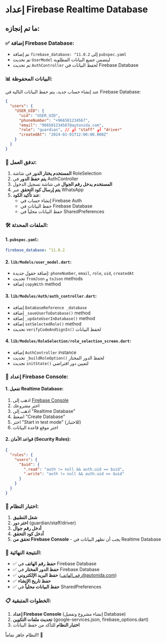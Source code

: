 # إعداد Firebase Realtime Database

## ما تم إنجازه:

### ✅ إضافة Firebase Database:
- تم إضافة `firebase_database: ^11.0.2` إلى `pubspec.yaml`
- تم تحديث `UserModel` ليتضمن جميع البيانات المطلوبة
- تم تحديث `AuthController` لحفظ البيانات في Firebase Database

### 📊 البيانات المحفوظة:
عند إنشاء حساب جديد، يتم حفظ البيانات التالية في Firebase Database:

```json
{
  "users": {
    "USER_UID": {
      "uid": "USER_UID",
      "phoneNumber": "+966501234567",
      "email": "966501234567@autonida.com",
      "role": "guardian", // أو "staff" أو "driver"
      "createdAt": "2024-01-01T12:00:00.000Z"
    }
  }
}
```

### 🔄 تدفق العمل:

1. **المستخدم يختار الدور** في شاشة RoleSelection
2. **يتم حفظ الدور** في AuthController
3. **المستخدم يدخل رقم الجوال** في شاشة تسجيل الدخول
4. **يتم إرسال كود التحقق** عبر WhatsApp
5. **عند تأكيد الكود**:
   - إنشاء حساب في Firebase Auth
   - حفظ البيانات في Firebase Database
   - حفظ البيانات محلياً في SharedPreferences

### 🛠️ الملفات المحدثة:

#### 1. `pubspec.yaml`:
```yaml
firebase_database: ^11.0.2
```

#### 2. `lib/Models/user_model.dart`:
- إضافة حقول جديدة: `phoneNumber`, `email`, `role`, `uid`, `createdAt`
- تحديث `fromJson` و `toJson` methods
- إضافة `copyWith` method

#### 3. `lib/Modules/Auth/auth_controller.dart`:
- إضافة `DatabaseReference _database`
- إضافة `_saveUserToDatabase()` method
- إضافة `_updateUserInDatabase()` method
- إضافة `setSelectedRole()` method
- تحديث `verifyCodeAndSignIn()` لحفظ البيانات

#### 4. `lib/Modules/RoleSelection/role_selection_screen.dart`:
- إضافة `AuthController` instance
- تحديث `_buildRoleOption()` لحفظ الدور المختار
- تحديث `initState()` لتعيين دور افتراضي

### 🔧 إعداد Firebase Console:

#### 1. تفعيل Realtime Database:
1. اذهب إلى [Firebase Console](https://console.firebase.google.com/)
2. اختر مشروعك
3. اذهب إلى "Realtime Database"
4. اضغط "Create Database"
5. اختر "Start in test mode" (للاختبار)
6. اختر موقع قاعدة البيانات

#### 2. قواعد الأمان (Security Rules):
```json
{
  "rules": {
    "users": {
      "$uid": {
        ".read": "auth != null && auth.uid == $uid",
        ".write": "auth != null && auth.uid == $uid"
      }
    }
  }
}
```

### 📱 اختبار النظام:

1. **شغل التطبيق**
2. **اختر دور** (guardian/staff/driver)
3. **أدخل رقم جوال**
4. **أدخل كود التحقق**
5. **تحقق من Firebase Console** - يجب أن تظهر البيانات في Realtime Database

### 🎯 النتيجة النهائية:

- ✅ **حفظ رقم الهاتف** في Firebase Database
- ✅ **حفظ الدور المختار** في Firebase Database
- ✅ **حفظ البريد الإلكتروني** (رقم_الهاتف@autonida.com)
- ✅ **حفظ تاريخ الإنشاء**
- ✅ **حفظ البيانات محلياً** في SharedPreferences

### 📋 الخطوات المتبقية:

1. **إعداد Firebase Console** (إنشاء مشروع وتفعيل Database)
2. **تحديث ملفات التكوين** (google-services.json, firebase_options.dart)
3. **اختبار النظام** للتأكد من حفظ البيانات

النظام جاهز تماماً! 🚀

